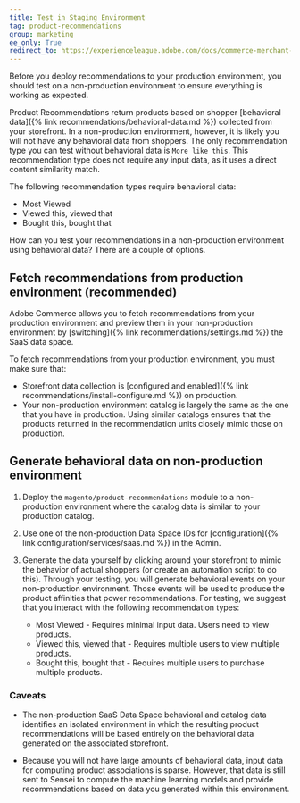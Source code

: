 ```yaml
---
title: Test in Staging Environment
tag: product-recommendations
group: marketing
ee_only: True
redirect_to: https://experienceleague.adobe.com/docs/commerce-merchant-services/product-recommendations/getting-started/staging-environment.html
---
```


Before you deploy recommendations to your production environment, you should test on a non-production environment to ensure everything is working as expected.

Product Recommendations return products based on shopper [behavioral data]({% link recommendations/behavioral-data.md %}) collected from your storefront. In a non-production environment, however, it is likely you will not have any behavioral data from shoppers. The only recommendation type you can test without behavioral data is `More like this`. This recommendation type does not require any input data, as it uses a direct content similarity match.

The following recommendation types require behavioral data:

- Most Viewed
- Viewed this, viewed that
- Bought this, bought that

How can you test your recommendations in a non-production environment using behavioral data? There are a couple of options.

## Fetch recommendations from production environment (recommended)

Adobe Commerce allows you to fetch recommendations from your production environment and preview them in your non-production environment by [switching]({% link recommendations/settings.md %}) the SaaS data space.

To fetch recommendations from your production environment, you must make sure that:

- Storefront data collection is [configured and enabled]({% link recommendations/install-configure.md %}) on production.
- Your non-production environment catalog is largely the same as the one that you have in production. Using similar catalogs ensures that the products returned in the recommendation units closely mimic those on production.

## Generate behavioral data on non-production environment

1. Deploy the `magento/product-recommendations` module to a non-production environment where the catalog data is similar to your production catalog.

1. Use one of the non-production Data Space IDs for [configuration]({% link configuration/services/saas.md %}) in the Admin.

1. Generate the data yourself by clicking around your storefront to mimic the behavior of actual shoppers (or create an automation script to do this). Through your testing, you will generate behavioral events on your non-production environment. Those events will be used to produce the product affinities that power recommendations. For testing, we suggest that you interact with the following recommendation types:

   - Most Viewed - Requires minimal input data. Users need to view products.
   - Viewed this, viewed that - Requires multiple users to view multiple products.
   - Bought this, bought that - Requires multiple users to purchase multiple products.

### Caveats

- The non-production SaaS Data Space behavioral and catalog data identifies an isolated environment in which the resulting product recommendations will be based entirely on the behavioral data generated on the associated storefront.

- Because you will not have large amounts of behavioral data, input data for computing product associations is sparse. However, that data is still sent to Sensei to compute the machine learning models and provide recommendations based on data you generated within this environment.
